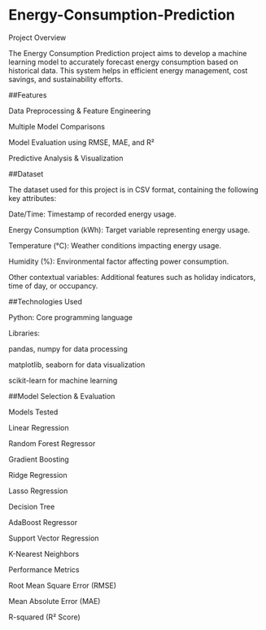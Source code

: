 # Energy-Consumption-Prediction

Project Overview

The Energy Consumption Prediction project aims to develop a machine learning model to accurately forecast energy consumption based on historical data. This system helps in efficient energy management, cost savings, and sustainability efforts.

##Features

Data Preprocessing & Feature Engineering

Multiple Model Comparisons

Model Evaluation using RMSE, MAE, and R²

Predictive Analysis & Visualization

##Dataset

The dataset used for this project is in CSV format, containing the following key attributes:

Date/Time: Timestamp of recorded energy usage.

Energy Consumption (kWh): Target variable representing energy usage.

Temperature (°C): Weather conditions impacting energy usage.

Humidity (%): Environmental factor affecting power consumption.

Other contextual variables: Additional features such as holiday indicators, time of day, or occupancy.

##Technologies Used

Python: Core programming language

Libraries:

pandas, numpy for data processing

matplotlib, seaborn for data visualization

scikit-learn for machine learning

##Model Selection & Evaluation

Models Tested

Linear Regression

Random Forest Regressor

Gradient Boosting

Ridge Regression

Lasso Regression

Decision Tree

AdaBoost Regressor

Support Vector Regression

K-Nearest Neighbors

Performance Metrics

Root Mean Square Error (RMSE)

Mean Absolute Error (MAE)

R-squared (R² Score)






